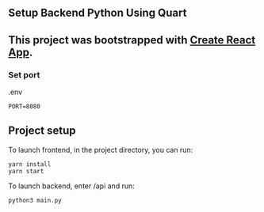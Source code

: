 Setup Backend Python Using Quart
---
This project was bootstrapped with [Create React App](https://github.com/facebook/create-react-app).
---
### Set port
.env
```
PORT=8080
```

## Project setup

To launch frontend, in the project directory, you can run:

```
yarn install
yarn start
```

To launch backend, enter /api and run:

```
python3 main.py
```

